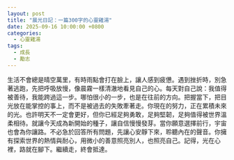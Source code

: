 ```yaml
---
layout: post
title: "晨光日記：一篇300字的心靈雞湯"
date: 2025-09-16 10:00:00 +0800
categories:
  - 心靈雞湯
tags:
  - 成長
  - 勵志
---
```


生活不會總是晴空萬里，有時雨點會打在臉上，讓人感到疲憊。遇到挫折時，別急著逃跑，先把呼吸放慢，像晨霧一樣清澈地看見自己的心。每天對自己說：我值得被善待，我能跨過這一步。哪怕很小的一步，也是在往前的方向。把握當下，把目光放在能掌控的事上，而不是被過去的失敗牽著走。你現在的努力，正在累積未來的光。也許明天不一定會更好，但你已經足夠勇敢，足夠堅韌，足夠值得被世界溫柔相待。就讓今天成為新開始的種子，讓自信慢慢發芽。當你願意選擇前行，宇宙也會為你讓路。不必急於回答所有問題，先讓心安靜下來，聆聽內在的聲音。你擁有探索世界的熱情與耐心，用微小的善意照亮別人，也照亮自己。記得，光在心裡，路就在腳下。繼續走，終會抵達。